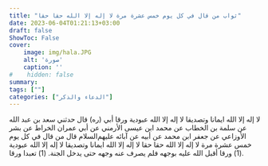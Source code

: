 ```yaml
---
title: "ثواب من قال في كل يوم خمس عشرة مرة لا إله إلا الله حقا حقا"
date: 2023-06-04T01:21:13+03:00
draft: false
ShowToc: False
cover:
    image: img/hala.JPG
    alt: 'صورة'
    caption: ''
#    hidden: false
summary: 
tags: [""]
categories: ["الدعاء والذكر"]
---
```

لا إله إلا الله ايمانا وتصديقا لا إله إلا الله عبودية ورقا
أبي (ره) قال حدثني سعد بن عبد الله عن سلمة بن الخطاب عن محمد
ابن عيسى الأرمني عن أبي عمران الخراط عن بشر الأوزاعي عن جعفر
ابن محمد عن أبيه عن آبائه عليهم‌السلام قال من قال في كل يوم خمس
عشرة مرة لا إله إلا الله حقا حقا لا إله إلا الله ايمانا وتصديقا لا إله
إلا الله عبودية (1) ورقا أقبل الله عليه بوجهه فلم يصرف عنه وجهه حتى
يدخل الجنة.
(1) تعبدا ورقا.
